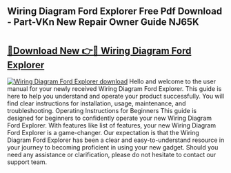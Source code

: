 ## Wiring Diagram Ford Explorer Free Pdf Download - Part-VKn New Repair Owner Guide NJ65K

# <h2><a href="http://dfsb0g.blite.top/?on=Wiring+Diagram+Ford+Explorer">🔗Download New 👉🔴 Wiring Diagram Ford Explorer</a></h2>

[![Wiring Diagram Ford Explorer download](https://i.imgur.com/lujVjoI.png)](http://dfsb0g.blite.top/?on=Wiring+Diagram+Ford+Explorer)
Hello and welcome to the user manual for your newly received Wiring Diagram Ford Explorer. This guide is here to help you understand and operate your product successfully. You will find clear instructions for installation, usage, maintenance, and troubleshooting. Operating Instructions for Beginners This guide is designed for beginners to confidently operate your new Wiring Diagram Ford Explorer. With features like list of features, your new Wiring Diagram Ford Explorer is a game-changer. Our expectation is that the Wiring Diagram Ford Explorer has been a clear and easy-to-understand resource in your journey to becoming proficient in using your new gadget. Should you need any assistance or clarification, please do not hesitate to contact our support team.
